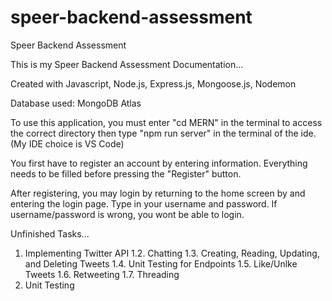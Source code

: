 # speer-backend-assessment
Speer Backend Assessment

This is my Speer Backend Assessment Documentation...

Created with Javascript, Node.js, Express.js, Mongoose.js, Nodemon

Database used: MongoDB Atlas

To use this application, you must enter "cd MERN" in the terminal to access the correct directory then type "npm run server" in the terminal of the ide. (My IDE choice is VS Code)

You first have to register an account by entering information. Everything needs to be filled before pressing the "Register" button.

After registering, you may login by returning to the home screen by and entering the login page. Type in your username and password. If username/password is wrong, you wont be able to login.

Unfinished Tasks...

1. Implementing Twitter API
  1.2. Chatting
  1.3. Creating, Reading, Updating, and Deleting Tweets
  1.4. Unit Testing for Endpoints
  1.5. Like/Unlke Tweets
  1.6. Retweeting
  1.7. Threading
3. Unit Testing

